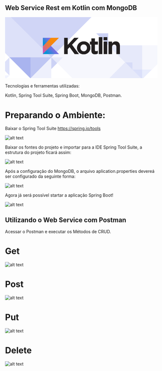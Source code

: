 ## Web Service Rest em Kotlin com MongoDB


![alt text](/backend-kotlin/imagens/Kotlin.png)


Tecnologias e ferramentas utilizadas:  

Kotlin, Spring Tool Suite, Spring Boot, MongoDB, Postman. 

# Preparando o Ambiente:

Baixar o Spring Tool Suite  https://spring.io/tools

![alt text](/imagens/SprinToolSuite.png)

Baixar os fontes do projeto e importar para a IDE Spring Tool Suite, a estrutura do projeto ficará assim:

![alt text](/imagens/EstruturaDoProjeto.png)

Após a configuração do MongoDB, o arquivo aplication.properties devereá ser configurado da seguinte forma:

![alt text](/imagens/AplicationProperties.png)

Agora já será possível startar a aplicação Spring Boot!

![alt text](/imagens/SpringBoot.png)

## Utilizando o Web Service com Postman

Acessar o Postman e executar os Métodos de CRUD.

# Get

![alt text](/imagens/Get.png)

# Post

![alt text](/imagens/Post.png)

# Put

![alt text](/imagens/Put.png)

# Delete

![alt text](/imagens/Delete.png)
